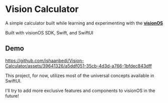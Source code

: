 # Vision Calculator

A simple calculator built while learning and experimenting with the [**visionOS**](https://developer.apple.com/visionos/)

Built with visionOS SDK, Swift, and SwiftUI

## Demo


https://github.com/ishaanbedi/Vision-Calculator/assets/39641326/a5ddf051-35cb-4d3d-a766-1bfdec843dff

This project, for now, utilizes most of the universal concepts available in SwiftUI. 

I'll try to add more exclusive features and components to visionOS in the future!
